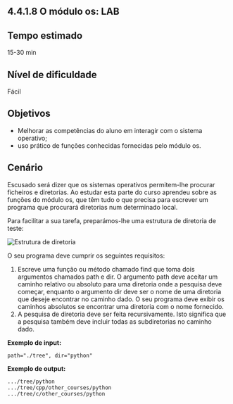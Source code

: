 ## 4.4.1.8 O módulo os: LAB

## Tempo estimado
15-30 min

## Nível de dificuldade
Fácil

## Objetivos
* Melhorar as competências do aluno em interagir com o sistema operativo;
* uso prático de funções conhecidas fornecidas pelo módulo os.

## Cenário
Escusado será dizer que os sistemas operativos permitem-lhe procurar ficheiros e diretorias. Ao estudar esta parte do curso aprendeu sobre as funções do módulo os, que têm tudo o que precisa para escrever um programa que procurará diretorias num determinado local.

Para facilitar a sua tarefa, preparámos-lhe uma estrutura de diretoria de teste:


![Estrutura de diretoria](../../Imagens/estruturaDeDiretorio.jpg)

O seu programa deve cumprir os seguintes requisitos:

1. Escreve uma função ou método chamado find que toma dois argumentos chamados path e dir. O argumento path deve aceitar um caminho relativo ou absoluto para uma diretoria onde a pesquisa deve começar, enquanto o argumento dir deve ser o nome de uma diretoria que deseje encontrar no caminho dado. O seu programa deve exibir os caminhos absolutos se encontrar uma diretoria com o nome fornecido.
1. A pesquisa de diretoria deve ser feita recursivamente. Isto significa que a pesquisa também deve incluir todas as subdiretorias no caminho dado.

**Exemplo de input:**

`path="./tree", dir="python"`

**Exemplo de output:**

```
.../tree/python
.../tree/cpp/other_courses/python
.../tree/c/other_courses/python
```

